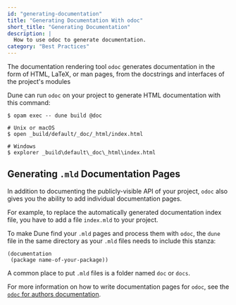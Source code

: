 ```yaml
---
id: "generating-documentation"
title: "Generating Documentation With odoc"
short_title: "Generating Documentation"
description: |
  How to use odoc to generate documentation.
category: "Best Practices"
---
```


The documentation rendering tool `odoc` generates documentation
in the form of HTML, LaTeX, or man pages,
from the docstrings and interfaces of the project's modules

Dune can run `odoc` on your project to generate HTML documentation with this command:

```shell
$ opam exec -- dune build @doc

# Unix or macOS
$ open _build/default/_doc/_html/index.html

# Windows
$ explorer _build\default\_doc\_html\index.html
```

## Generating `.mld` Documentation Pages

In addition to documenting the publicly-visible API of your project,
`odoc` also gives you the ability to add individual documentation pages.

For example, to replace the automatically generated documentation
index file, you have to add a file `index.mld` to your project.

To make Dune find your `.mld` pages and process them with `odoc`,
the `dune` file in the same directory as your `.mld` files needs to
include this stanza:

```
(documentation
 (package name-of-your-package))
```

A common place to put `.mld` files is a folder named `doc` or `docs`.

For more information on how to write documentation pages for `odoc`,
see the [`odoc` for authors documentation](https://ocaml.github.io/odoc/odoc_for_authors.html#doc-pages).
